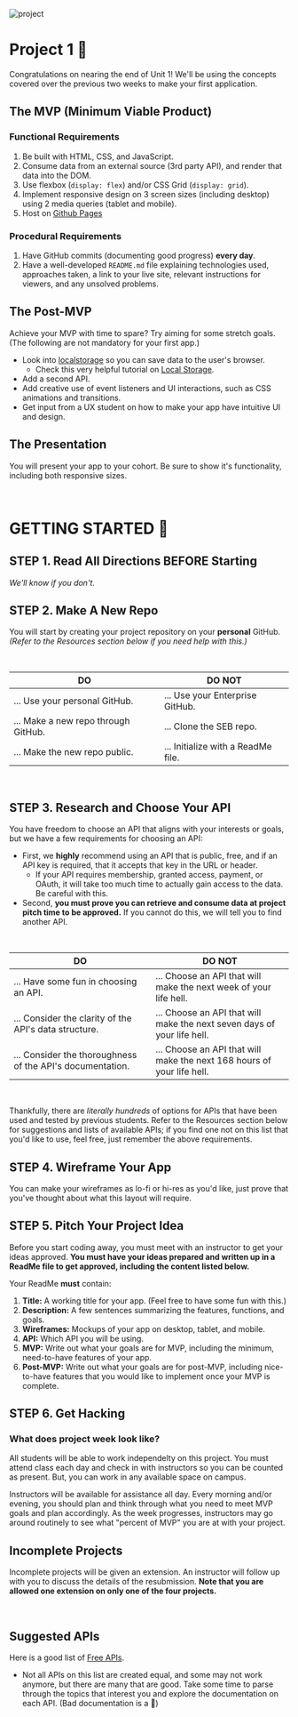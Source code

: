 ![project](https://media.git.generalassemb.ly/user/41550/files/ba3d4d25-df3d-4f0d-b982-0d896ab9cd4e)


# Project 1 🎉

Congratulations on nearing the end of Unit 1! We'll be using the concepts covered over the previous two weeks to make your first application.

## The MVP (Minimum Viable Product)

### Functional Requirements
1. Be built with HTML, CSS, and JavaScript.
2. Consume data from an external source (3rd party API), and render that data into the DOM.
3. Use flexbox (`display: flex`) and/or CSS Grid (`display: grid`).
4. Implement responsive design on 3 screen sizes (including desktop) using 2 media queries (tablet and mobile).
5. Host on [Github Pages](https://pages.github.com/)

### Procedural Requirements
1. Have GitHub commits (documenting good progress) **every day**.
2. Have a well-developed `README.md` file explaining technologies used, approaches taken, a link to your live site, relevant instructions for viewers, and any unsolved problems.

## The Post-MVP

Achieve your MVP with time to spare? Try aiming for some stretch goals. (The following are not mandatory for your first app.)

- Look into [localstorage](https://developer.mozilla.org/en-US/docs/Web/API/Window/localStorage) so you can save data to the user's browser.
   - Check this very helpful tutorial on [Local Storage](https://www.youtube.com/watch?v=k8yJCeuP6I8).
- Add a second API.
- Add creative use of event listeners and UI interactions, such as CSS animations and transitions.
- Get input from a UX student on how to make your app have intuitive UI and design.

## The Presentation

You will present your app to your cohort. Be sure to show it's functionality, including both responsive sizes.

<br>

# GETTING STARTED 🏁

##  STEP 1. Read All Directions BEFORE Starting

_We'll know if you don't._

## STEP 2. Make A New Repo

You will start by creating your project repository on your **personal** GitHub. _(Refer to the Resources section below if you need help with this.)_

<br>

| **DO**                              | **DO NOT**                         |
| ----------------------------------- | ---------------------------------- |
| ... Use your personal GitHub.       | ... Use your Enterprise GitHub.    |
| ... Make a new repo through GitHub. | ... Clone the SEB repo.            |
| ... Make the new repo public.       | ... Initialize with a ReadMe file. |

<br>

## STEP 3. Research and Choose Your API

You have freedom to choose an API that aligns with your interests or goals, but we have a few requirements for choosing an API:

  * First, we **highly** recommend using an API that is public, free, and if an API key is required, that it accepts that key in the URL or header. 
    * If your API requires membership, granted access, payment, or OAuth, it will take too much time to actually gain access to the data. Be careful with this.
  * Second, **you must prove you can retrieve and consume data at project pitch time to be approved.** If you cannot do this, we will tell you to find another API.

<br>

| **DO**                                                    | **DO NOT**                                                              |
| --------------------------------------------------------- | ----------------------------------------------------------------------- |
| ... Have some fun in choosing an API.                     | ... Choose an API that will make the next week of your life hell.       |
| ... Consider the clarity of the API's data structure.     | ... Choose an API that will make the next seven days of your life hell. |
| ... Consider the thoroughness of the API's documentation. | ... Choose an API that will make the next 168 hours of your life hell.  |

<br>

Thankfully, there are _literally hundreds_ of options for APIs that have been used and tested by previous students. Refer to the Resources section below for suggestions and lists of available APIs; if you find one not on this list that you'd like to use, feel free, just remember the above requirements.


## STEP 4. Wireframe Your App

You can make your wireframes as lo-fi or hi-res as you'd like, just prove that you've thought about what this layout will require.

##  STEP 5. Pitch Your Project Idea

Before you start coding away, you must meet with an instructor to get your ideas approved. **You must have your ideas prepared and written up in a ReadMe file to get approved, including the content listed below.**

Your ReadMe **must** contain:

1. **Title:** A working title for your app. (Feel free to have some fun with this.)
2. **Description:** A few sentences summarizing the features, functions, and goals.
3. **Wireframes:** Mockups of your app on desktop, tablet, and mobile.
4. **API:** Which API you will be using. 
5. **MVP:** Write out what your goals are for MVP, including the minimum, need-to-have features of your app.
6. **Post-MVP:** Write out what your goals are for post-MVP, including nice-to-have features that you would like to implement once your MVP is complete.


##  STEP 6. Get Hacking

### What does project week look like?

All students will be able to work independelty on this project. You must attend class each day and check in with instructors so you can be counted as present. But, you can work in any available space on campus.

Instructors will be available for assistance all day. Every morning and/or evening, you should plan and think through what you need to meet MVP goals and plan accordingly. As the week progresses, instructors may go around routinely to see what "percent of MVP" you are at with your project.

## Incomplete Projects
Incomplete projects will be given an extension. An instructor will follow up with you to discuss the details of the resubmission. **Note that you are allowed one extension on only one of the four projects.**

<br>

## Suggested APIs

Here is a good list of [Free APIs](https://github.com/toddmotto/public-apis). 
   - Not all APIs on this list are created equal, and some may not work anymore, but there are many that are good. Take some time to parse through the topics that interest you and explore the documentation on each API. (Bad documentation is a 🚩)
